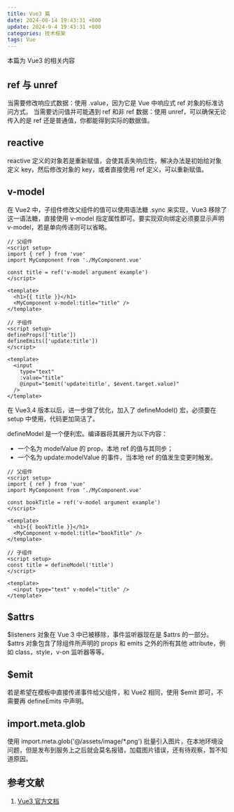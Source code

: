 ```yaml
---
title: Vue3 篇
date: 2024-08-14 19:43:31 +800
update: 2024-9-4 19:43:31 +800
categories: 技术框架
tags: Vue
---
```

本篇为 Vue3 的相关内容

## ref 与 unref
当需要修改响应式数据：使用 .value，因为它是 Vue 中响应式 ref 对象的标准访问方式。
当需要访问值并可能遇到 ref 和非 ref 数据：使用 unref，可以确保无论传入的是 ref 还是普通值，你都能得到实际的数据值。

## reactive
reactive 定义的对象若是重新赋值，会使其丢失响应性，解决办法是初始给对象定义 key，然后修改对象的 key，或者直接使用 ref 定义，可以重新赋值。

## v-model
在 Vue2 中，子组件修改父组件的值可以使用语法糖 .sync 来实现，Vue3 移除了这一语法糖，直接使用 v-model 指定属性即可。要实现双向绑定必须要显示声明 v-model，若是单向传递则可以省略。

```vue
// 父组件
<script setup>
import { ref } from 'vue'
import MyComponent from './MyComponent.vue'
  
const title = ref('v-model argument example')
</script>

<template>
  <h1>{{ title }}</h1>
  <MyComponent v-model:title="title" />
</template>
```

```vue
// 子组件
<script setup>
defineProps(['title'])
defineEmits(['update:title'])
</script>

<template>
  <input
    type="text"
    :value="title"
    @input="$emit('update:title', $event.target.value)"
  />
</template>
```

在 Vue3.4 版本以后，进一步做了优化，加入了 defineModel() 宏，必须要在 setup 中使用，代码更加简洁了。

defineModel 是一个便利宏。编译器将其展开为以下内容：
- 一个名为 modelValue 的 prop，本地 ref 的值与其同步；
- 一个名为 update:modelValue 的事件，当本地 ref 的值发生变更时触发。

```vue
// 父组件
<script setup>
import { ref } from 'vue'
import MyComponent from './MyComponent.vue'
  
const bookTitle = ref('v-model argument example')
</script>

<template>
  <h1>{{ bookTitle }}</h1>
  <MyComponent v-model:title="bookTitle" />
</template>
```

```vue
// 子组件
<script setup>
const title = defineModel('title')
</script>

<template>
  <input type="text" v-model="title" />
</template>
```

## $attrs
$listeners 对象在 Vue 3 中已被移除，事件监听器现在是 $attrs 的一部分。
$attrs 对象包含了除组件所声明的 props 和 emits 之外的所有其他 attribute，例如 class，style，v-on 监听器等等。

## $emit
若是希望在模板中直接传递事件给父组件，和 Vue2 相同，使用 $emit 即可，不需要再 defineEmits 中声明。

## import.meta.glob
使用 import.meta.glob('@/assets/image/*.png') 批量引入图片，在本地环境没问题，但是发布到服务上之后就会莫名报错，加载图片错误，还有待观察，暂不知道原因。

## 参考文献
1. [Vue3 官方文档][1]

[1]: https://cn.vuejs.org/

